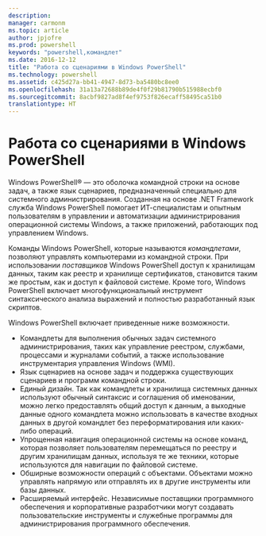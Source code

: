 ```yaml
---
description: 
manager: carmonm
ms.topic: article
author: jpjofre
ms.prod: powershell
keywords: "powershell,командлет"
ms.date: 2016-12-12
title: "Работа со сценариями в Windows PowerShell"
ms.technology: powershell
ms.assetid: c425d27a-bb41-4947-8d73-ba5480bc8ee0
ms.openlocfilehash: 31a13a72688b89de4f0f29b81790b515988ecbf0
ms.sourcegitcommit: 8acbf9827ad8f4ef9753f826ecaff58495ca51b0
translationtype: HT
---
```

# <a name="scripting-with-windows-powershell"></a>Работа со сценариями в Windows PowerShell

Windows PowerShell® — это оболочка командной строки на основе задач, а также язык сценариев, предназначенный специально для системного администрирования. Созданная на основе .NET Framework служба Windows PowerShell помогает ИТ-специалистам и опытным пользователям в управлении и автоматизации администрирования операционной системы Windows, а также приложений, работающих под управлением Windows.

Команды Windows PowerShell, которые называются *командлетами*, позволяют управлять компьютерами из командной строки. При использовании *поставщиков* Windows PowerShell доступ к хранилищам данных, таким как реестр и хранилище сертификатов, становится таким же простым, как и доступ к файловой системе. Кроме того, Windows PowerShell включает многофункциональный инструмент синтаксического анализа выражений и полностью разработанный язык скриптов.

Windows PowerShell включает приведенные ниже возможности.

-   Командлеты для выполнения обычных задач системного администрирования, таких как управление реестром, службами, процессами и журналами событий, а также использование инструментария управления Windows (WMI).
-   Язык сценариев на основе задач и поддержка существующих сценариев и программ командной строки.
-   Единый дизайн. Так как командлеты и хранилища системных данных используют обычный синтаксис и соглашения об именовании, можно легко предоставлять общий доступ к данным, а выходные данные одного командлета можно использовать в качестве входных данных в другой командлет без переформатирования или каких-либо операций.
-   Упрощенная навигация операционной системы на основе команд, которая позволяет пользователям перемещаться по реестру и другим хранилищам данных, используя те же техники, которые используются для навигации по файловой системе.
-   Обширные возможности операций с объектами. Объектами можно управлять напрямую или отправлять их в другие инструменты или базы данных.
-   Расширяемый интерфейс. Независимые поставщики программного обеспечения и корпоративные разработчики могут создавать пользовательские инструменты и служебные программы для администрирования программного обеспечения.

